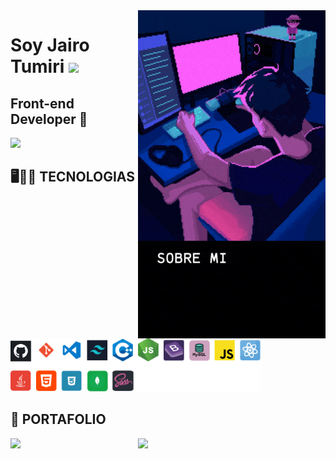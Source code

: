 <img  width="300" align="right" src="https://raw.githubusercontent.com/Jairo-Tumiri/Jairo-Tumiri/main/sobremi.gif" />
<h1>Soy Jairo Tumiri <img src="https://raw.githubusercontent.com/iampavangandhi/iampavangandhi/master/gifs/Hi.gif" width="30px"></h1>
<h2> Front-end Developer 🎨 </h2>


<img width="400" src="https://github-readme-stats.vercel.app/api?username=Jairo-Tumiri&show_icons=true&theme=dark#gh-dark-mode-only">

## 🖥️👨‍💻 TECNOLOGIAS
<img  width="400px" src="https://raw.githubusercontent.com/Jairo-Tumiri/Jairo-Tumiri/main/tec.png" />

## 💼 PORTAFOLIO
<a href="https://github.com/Jairo-Tumiri/portafolio-jairotumiri">
  <img  width="300" src="https://github-readme-stats.vercel.app/api/pin/?username=Jairo-Tumiri&repo=portafolio-jairotumiri&theme=dark" />
</a>

<img  width="300" align="right" src="https://github-readme-stats.vercel.app/api/top-langs/?username=Jairo-Tumiri&layout=compact&theme=dark" />
